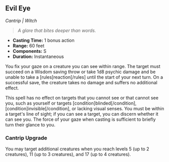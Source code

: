 ## Evil Eye
*Cantrip | Witch*

> _A glare that bites deeper than words._

- **Casting Time:** 1 bonus action
- **Range:** 60 feet
- **Components:** S
- **Duration:** Instantaneous

You fix your gaze on a creature you can see within range. The target must succeed on a Wisdom saving throw or take 1d8 psychic damage and be unable to take a [rules]reaction[/rules] until the start of your next turn. On a successful save, the creature takes no damage and suffers no additional effect.

This spell has no effect on targets that you cannot see or that cannot see you, such as yourself or targets [condition]blinded[/condition], [condition]invisible[/condition], or lacking visual senses. You must be within a target's line of sight; if you can see a target, you can discern whether it can see you. The force of your gaze when casting is sufficient to briefly turn their glance to you.

### Cantrip Upgrade
You may target additional creatures when you reach levels 5 (up to 2 creatures), 11 (up to 3 creatures), and 17 (up to 4 creatures).
